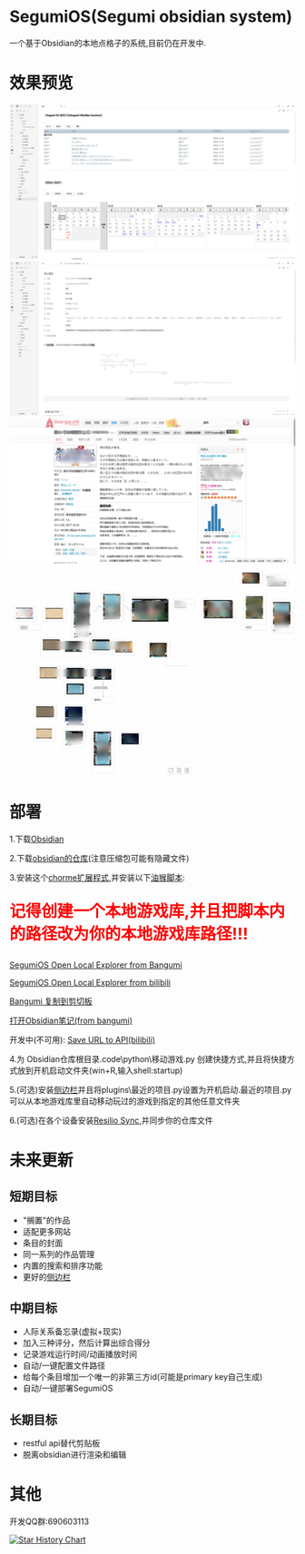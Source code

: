 # SegumiOS(Segumi obsidian system)
一个基于Obsidian的本地点格子的系统,目前仍在开发中.

# 效果预览
![Homepage image](docs/static/img/Homepage.png)
![image](docs/static/img/image.png)
![2024-12-09](docs/static/img/2024-12-09_17_44_14.png)
![image](docs/static/img/image2.png)

# 部署
1.下载[Obsidian](https://obsidian.md/)

2.下载[obsidian的仓库](https://github.com/sedoruee/SegumiOS/releases)(注意压缩包可能有隐藏文件)

3.安装这个[chorme扩展程式](https://chromewebstore.google.com/detail/local-explorer-open-file/eokekhgpaakbkfkmjjcbffibkencdfkl),并安装以下[油猴脚本](https://chromewebstore.google.com/detail/%E7%AF%A1%E6%94%B9%E7%8C%B4/dhdgffkkebhmkfjojejmpbldmpobfkfo?hl=zh-CN):<p style="color:red; font-size: 2em;"><strong>记得创建一个本地游戏库,并且把脚本内的路径改为你的本地游戏库路径!!!</strong></p>

[SegumiOS Open Local Explorer from Bangumi](https://greasyfork.org/zh-TW/scripts/513641-segumios-open-local-explorer-from-bangumi)

[SegumiOS Open Local Explorer from bilibili](https://greasyfork.org/zh-TW/scripts/520221-segumios-open-local-explorer-from-bilibili)

[Bangumi 复制到剪切板](https://greasyfork.org/zh-TW/scripts/519761-bangumi-%E5%A4%8D%E5%88%B6%E5%88%B0%E5%89%AA%E5%88%87%E6%9D%BF)

[打开Obsidian笔记(from bangumi)](https://greasyfork.org/zh-TW/scripts/520223-%E6%89%93%E5%BC%80obsidian%E7%AC%94%E8%AE%B0-from-bangumi)

开发中(不可用):
[Save URL to API(bilibili) ](https://greasyfork.org/zh-TW/scripts/520222-save-url-to-api-bilibili)

4.为 Obsidian仓库根目录\.code\python\移动游戏.py 创建快捷方式,并且将快捷方式放到开机启动文件夹(win+R,输入shell:startup)

5.(可选)安装[侧边栏](https://github.com/sedoruee/Windows-Sidebar)并且将plugins\最近的项目.py设置为开机启动.最近的项目.py可以从本地游戏库里自动移动玩过的游戏到指定的其他任意文件夹

6.(可选)在各个设备安装[Resilio Sync](https://www.resilio.com/sync/),并同步你的仓库文件

# 未来更新
## 短期目标
- "搁置"的作品
- 适配更多网站
- 条目的封面
- 同一系列的作品管理
- 内置的搜索和排序功能
- 更好的[侧边栏](https://github.com/sedoruee/Windows-Sidebar)
## 中期目标
- 人际关系备忘录(虚拟+现实)
- 加入三种评分，然后计算出综合得分
- 记录游戏运行时间/动画播放时间
- 自动/一键配置文件路径
- 给每个条目增加一个唯一的非第三方id(可能是primary key自己生成)
- 自动/一键部署SegumiOS
## 长期目标
- restful api替代剪贴板
- 脱离obsidian进行渲染和编辑

# 其他
开发QQ群:690603113

[![Star History Chart](https://api.star-history.com/svg?repos=langflow-ai/langflow&type=Timeline)](https://star-history.com/#langflow-ai/langflow&Date)
